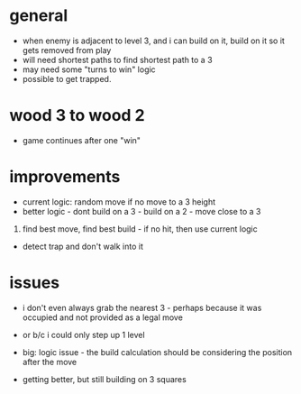 # general

- when enemy is adjacent to level 3, and i can build on it, build on it so it gets removed from play
- will need shortest paths to find shortest path to a 3
- may need some "turns to win" logic
- possible to get trapped.

# wood 3 to wood 2

- game continues after one "win"

# improvements

- current logic: random move if no move to a 3 height
- better logic - dont build on a 3 - build on a 2 - move close to a 3

1.  find best move, find best build - if no hit, then use current logic

- detect trap and don't walk into it

# issues

- i don't even always grab the nearest 3 - perhaps because it was occupied and not provided as a legal move
- or b/c i could only step up 1 level

- big:  logic issue - the build calculation should be considering the position after the move

- getting better, but still building on 3 squares